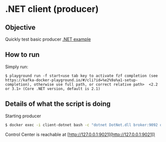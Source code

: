 # .NET client (producer)

## Objective

Quickly test basic producer [.NET example](https://github.com/confluentinc/confluent-kafka-dotnet/tree/master/examples/Producer)


## How to run


Simply run:

```
$ playground run -f start<use tab key to activate fzf completion (see https://kafka-docker-playground.io/#/cli?id=%e2%9a%a1-setup-completion), otherwise use full path, or correct relative path>  <2.2 or 3.1> (Core .NET version, default is 2.1)
```

## Details of what the script is doing

Starting producer

```bash
$ docker exec -i client-dotnet bash -c "dotnet DotNet.dll broker:9092 dotnet-basic-producer"
```

Control Center is reachable at [http://127.0.0.1:9021](http://127.0.0.1:9021])